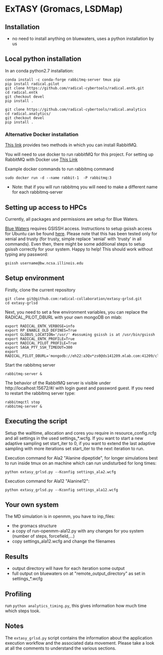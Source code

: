 # ExTASY (Gromacs, LSDMap)

## Installation

* no need to install anything on bluewaters, uses a python installation by us

## Local python installation

In an conda python2.7 installation:
```
conda install -c conda-forge rabbitmq-server tmux pip
pip install radical.pilot
git clone https://github.com/radical-cybertools/radical.entk.git
cd radical.entk
git checkout devel
pip install .

git clone https://github.com/radical-cybertools/radical.analytics
cd radical.analytics/
git checkout devel
pip install .

```
### Alternative Docker installation

[This link](http://radicalentk-06.readthedocs.io/en/arch-v0.6/install.html) provides two methods in which
you can install RabbitMQ.

You will need to use docker to run rabbitMQ for this project.
For setting up RabbitMQ with Docker use [This Link](http://radicalentk-06.readthedocs.io/en/arch-v0.6/install.html)

Example docker commands to run rabbitmq command 

```
sudo docker run -d --name rabbit-1  -P rabbitmq:3
```

* Note: that if you will run rabbitmq you will need to make a different name for each rabbitmq-server 
## Setting up access to HPCs

Currently, all packages and permissions are setup for Blue Waters.

[Blue Waters](https://bluewaters.ncsa.illinois.edu/user-guide)
requires GSISSH access. Instructions to setup gsissh access for Ubuntu can be 
found [here](https://github.com/vivek-bala/docs/blob/master/misc/gsissh_setup_stampede_ubuntu_xenial.sh/).
Please note that this has been tested only for xenial and trusty (for trusty, 
simple replace 'xenial' with 'trusty' in all commands). Even then, there might 
be some additional steps to setup gsissh correctly for your system. Happy to 
help!
This should work without typing any password:
```
gsissh username@bw.ncsa.illinois.edu
```


## Setup environment

Firstly, clone the current repository

```
git clone git@github.com:radical-collaboration/extasy-grlsd.git
cd extasy-grlsd
```

Next, you need to set a few environment variables, you can replace the RADICAL_PILOT_DBURL with your own mongoDB on mlab:
```
export RADICAL_ENTK_VERBOSE=info
export RP_ENABLE_OLD_DEFINES=True
export GLOBUS_LOCATION='/usr/' #assuming gsissh is at /usr/bin/gsissh
export RADICAL_ENTK_PROFILE=True
export RADICAL_PILOT_PROFILE=True
export SAGA_PTY_SSH_TIMEOUT=300
export RADICAL_PILOT_DBURL='mongodb://eh22:a3Qv*zs0@ds141209.mlab.com:41209/clementigroup'
```

Start the rabbitmq server

```
rabbitmq-server &
```

The behavior of the RabbitMQ server is visible under http://localhost:15672/#/ with login guest and password guest. If you need to restart the rabbitmq server type:
```
rabbitmqctl stop
rabbitmq-server &
```

## Executing the script

Setup the walltime, allocation and cores you require in resource_config.rcfg and all settings in the used settings_*.wcfg.
If you want to start a new adaptive sampling set start_iter to 0, if you want to extend the last adaptive sampling with more iterations set start_iter to the next iteration to run. 

Execution command for Ala2 "Alanine dipeptide", for longer simulations best to run inside tmux on an machine which can run undisturbed for long times:

```
python extasy_grlsd.py --Kconfig settings_ala2.wcfg
```

Execution command for Ala12 "Alanine12": 

```
python extasy_grlsd.py --Kconfig settings_ala12.wcfg
```


## Your own system
The MD simulation is in openmm, you have to inp_files:
* the gromacs structure
* a copy of run-openmm-ala12.py with any changes for you system (number of steps, forcefield,...)
* copy settings_ala12.wcfg and change the filenames



## Results
* output directory  will have for each iteration some output
* full output on bluewaters on at "remote_output_directory" as set in settings_*.wcfg


## Profiling
run ```python analytics_timing.py```, this gives information how much time which steps took.

## Notes 
The ```extasy_grlsd.py``` script contains the information about the application
execution workflow and the associated data movement. Please take a look at all
the comments to understand the various sections. 


